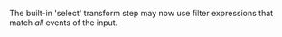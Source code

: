 The built-in 'select' transform step may now use filter expressions
that match *all* events of the input.

